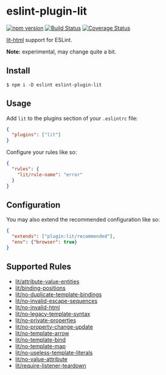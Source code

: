 # eslint-plugin-lit

[![npm version](https://img.shields.io/npm/v/eslint-plugin-lit.svg?style=flat)](https://npmjs.org/package/eslint-plugin-lit 'View this project on npm')
[![Build Status](https://travis-ci.org/43081j/eslint-plugin-lit.svg?branch=master)](https://travis-ci.org/43081j/eslint-plugin-lit)
[![Coverage Status](https://coveralls.io/repos/github/43081j/eslint-plugin-lit/badge.svg?branch=master)](https://coveralls.io/github/43081j/eslint-plugin-lit?branch=master)

[lit-html](https://github.com/polymer/lit-html) support for ESLint.

**Note:** experimental, may change quite a bit.

## Install

```
$ npm i -D eslint eslint-plugin-lit
```

## Usage

Add `lit` to the plugins section of your `.eslintrc` file:

```json
{
  "plugins": ["lit"]
}
```

Configure your rules like so:

```json
{
  "rules": {
    "lit/rule-name": "error"
  }
}
```

## Configuration

You may also extend the recommended configuration like so:

```json
{
  "extends": ["plugin:lit/recommended"],
  "env": {"browser": true}
}
```

## Supported Rules

- [lit/attribute-value-entities](docs/rules/attribute-value-entities.md)
- [lit/binding-positions](docs/rules/binding-positions.md)
- [lit/no-duplicate-template-bindings](docs/rules/no-duplicate-template-bindings.md)
- [lit/no-invalid-escape-sequences](docs/rules/no-invalid-escape-sequences.md)
- [lit/no-invalid-html](docs/rules/no-invalid-html.md)
- [lit/no-legacy-template-syntax](docs/rules/no-legacy-template-syntax.md)
- [lit/no-private-properties](docs/rules/no-private-properties.md)
- [lit/no-property-change-update](docs/rules/no-property-change-update.md)
- [lit/no-template-arrow](docs/rules/no-template-arrow.md)
- [lit/no-template-bind](docs/rules/no-template-bind.md)
- [lit/no-template-map](docs/rules/no-template-map.md)
- [lit/no-useless-template-literals](docs/rules/no-useless-template-literals.md)
- [lit/no-value-attribute](docs/rules/no-value-attribute.md)
- [lit/require-listener-teardown](docs/rules/require-listener-teardown.md)
